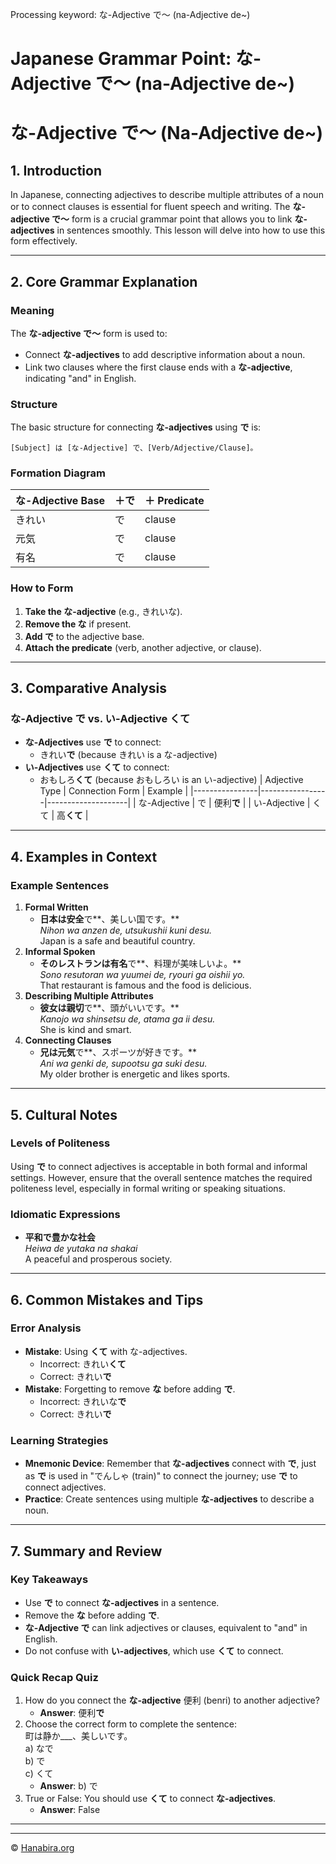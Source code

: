 Processing keyword: な-Adjective で～ (na-Adjective de~)
# Japanese Grammar Point: な-Adjective で～ (na-Adjective de~)
# な-Adjective で〜 (Na-Adjective de~)
## 1. Introduction
In Japanese, connecting adjectives to describe multiple attributes of a noun or to connect clauses is essential for fluent speech and writing. The **な-adjective で〜** form is a crucial grammar point that allows you to link **な-adjectives** in sentences smoothly. This lesson will delve into how to use this form effectively.

---
## 2. Core Grammar Explanation
### Meaning
The **な-adjective で〜** form is used to:
- Connect **な-adjectives** to add descriptive information about a noun.
- Link two clauses where the first clause ends with a **な-adjective**, indicating "and" in English.
### Structure
The basic structure for connecting **な-adjectives** using **で** is:
```
[Subject] は [な-Adjective] で、[Verb/Adjective/Clause]。
```
### Formation Diagram
| な-Adjective Base | ＋で | ＋ Predicate |
|-------------------|-----|-------------|
| きれい            | で  | clause      |
| 元気              | で  | clause      |
| 有名              | で  | clause      |
### How to Form
1. **Take the な-adjective** (e.g., きれいな).
2. **Remove the な** if present.
3. **Add で** to the adjective base.
4. **Attach the predicate** (verb, another adjective, or clause).
---
## 3. Comparative Analysis
### な-Adjective で vs. い-Adjective くて
- **な-Adjectives** use **で** to connect:  
  - きれい**で** (because きれい is a な-adjective)
- **い-Adjectives** use **くて** to connect:  
  - おもしろ**くて** (because おもしろい is an い-adjective)
| Adjective Type | Connection Form | Example            |
|----------------|-----------------|--------------------|
| な-Adjective    | で              | 便利**で**         |
| い-Adjective    | くて            | 高**くて**         |
---
## 4. Examples in Context
### Example Sentences
1. **Formal Written**
   - **日本は安全**で**、美しい国です。**  
     *Nihon wa anzen de, utsukushii kuni desu.*  
     Japan is a safe and beautiful country.
2. **Informal Spoken**
   - **そのレストランは有名**で**、料理が美味しいよ。**  
     *Sono resutoran wa yuumei de, ryouri ga oishii yo.*  
     That restaurant is famous and the food is delicious.
3. **Describing Multiple Attributes**
   - **彼女は親切**で**、頭がいいです。**  
     *Kanojo wa shinsetsu de, atama ga ii desu.*  
     She is kind and smart.
4. **Connecting Clauses**
   - **兄は元気**で**、スポーツが好きです。**  
     *Ani wa genki de, supootsu ga suki desu.*  
     My older brother is energetic and likes sports.
---
## 5. Cultural Notes
### Levels of Politeness
Using **で** to connect adjectives is acceptable in both formal and informal settings. However, ensure that the overall sentence matches the required politeness level, especially in formal writing or speaking situations.
### Idiomatic Expressions
- **平和で豊かな社会**  
  *Heiwa de yutaka na shakai*  
  A peaceful and prosperous society.
---
## 6. Common Mistakes and Tips
### Error Analysis
- **Mistake**: Using **くて** with な-adjectives.
  - Incorrect: きれい**くて**
  - Correct: きれい**で**
- **Mistake**: Forgetting to remove **な** before adding **で**.
  - Incorrect: きれいな**で**
  - Correct: きれい**で**
### Learning Strategies
- **Mnemonic Device**: Remember that **な-adjectives** connect with **で**, just as **で** is used in "でんしゃ (train)" to connect the journey; use **で** to connect adjectives.
- **Practice**: Create sentences using multiple **な-adjectives** to describe a noun.
---
## 7. Summary and Review
### Key Takeaways
- Use **で** to connect **な-adjectives** in a sentence.
- Remove the **な** before adding **で**.
- **な-Adjective で** can link adjectives or clauses, equivalent to "and" in English.
- Do not confuse with **い-adjectives**, which use **くて** to connect.
### Quick Recap Quiz
1. How do you connect the **な-adjective** 便利 (benri) to another adjective?
   - **Answer**: 便利**で**
2. Choose the correct form to complete the sentence:  
   町は静か___、美しいです。  
   a) なで  
   b) で  
   c) くて  
   - **Answer**: b) で
3. True or False: You should use **くて** to connect **な-adjectives**.  
   - **Answer**: False
---


---

© [Hanabira.org](https://hanabira.org)
